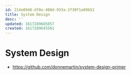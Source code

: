 ```yaml
---
id: 214e89d8-df0a-480d-933a-2f30f1e09b52
title: System Design
desc: ''
updated: 1617289685057
created: 1617289645561
---
```


# System Design

- https://github.com/donnemartin/system-design-primer
